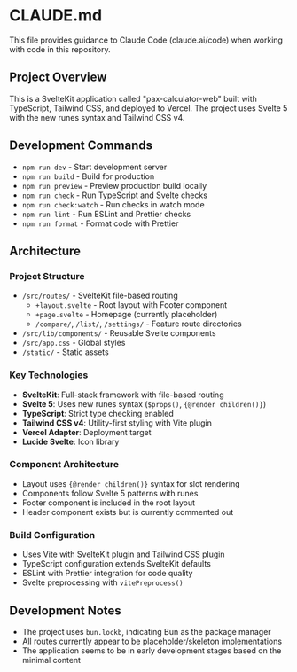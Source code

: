 # CLAUDE.md

This file provides guidance to Claude Code (claude.ai/code) when working with code in this repository.

## Project Overview

This is a SvelteKit application called "pax-calculator-web" built with TypeScript, Tailwind CSS, and deployed to Vercel. The project uses Svelte 5 with the new runes syntax and Tailwind CSS v4.

## Development Commands

- `npm run dev` - Start development server
- `npm run build` - Build for production
- `npm run preview` - Preview production build locally
- `npm run check` - Run TypeScript and Svelte checks
- `npm run check:watch` - Run checks in watch mode
- `npm run lint` - Run ESLint and Prettier checks
- `npm run format` - Format code with Prettier

## Architecture

### Project Structure
- `/src/routes/` - SvelteKit file-based routing
  - `+layout.svelte` - Root layout with Footer component
  - `+page.svelte` - Homepage (currently placeholder)
  - `/compare/`, `/list/`, `/settings/` - Feature route directories
- `/src/lib/components/` - Reusable Svelte components
- `/src/app.css` - Global styles
- `/static/` - Static assets

### Key Technologies
- **SvelteKit**: Full-stack framework with file-based routing
- **Svelte 5**: Uses new runes syntax (`$props()`, `{@render children()}`)
- **TypeScript**: Strict type checking enabled
- **Tailwind CSS v4**: Utility-first styling with Vite plugin
- **Vercel Adapter**: Deployment target
- **Lucide Svelte**: Icon library

### Component Architecture
- Layout uses `{@render children()}` syntax for slot rendering
- Components follow Svelte 5 patterns with runes
- Footer component is included in the root layout
- Header component exists but is currently commented out

### Build Configuration
- Uses Vite with SvelteKit plugin and Tailwind CSS plugin
- TypeScript configuration extends SvelteKit defaults
- ESLint with Prettier integration for code quality
- Svelte preprocessing with `vitePreprocess()`

## Development Notes

- The project uses `bun.lockb`, indicating Bun as the package manager
- All routes currently appear to be placeholder/skeleton implementations
- The application seems to be in early development stages based on the minimal content